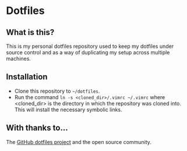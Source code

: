 # Dotfiles

## What is this?

This is my personal dotfiles repository used to keep my dotfiles under source control and as a way of duplicating my setup across multiple machines.

## Installation

* Clone this repository to `~/dotfiles`.
* Run the command `ln -s <cloned_dir>/.vimrc ~/.vimrc` where <cloned_dir> is the directory in which the repository was cloned into. This will install the necessary symbolic links.

## With thanks to...

The [GitHub dotfiles project](https://dotfiles.github.io/) and the open source community.
